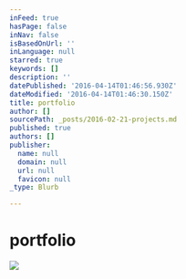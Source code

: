 ```yaml
---
inFeed: true
hasPage: false
inNav: false
isBasedOnUrl: ''
inLanguage: null
starred: true
keywords: []
description: ''
datePublished: '2016-04-14T01:46:56.930Z'
dateModified: '2016-04-14T01:46:30.150Z'
title: portfolio
author: []
sourcePath: _posts/2016-02-21-projects.md
published: true
authors: []
publisher:
  name: null
  domain: null
  url: null
  favicon: null
_type: Blurb

---
```

# portfolio
![](https://the-grid-user-content.s3-us-west-2.amazonaws.com/3bdc8e0f-565a-41b8-ab92-2b73c29b1383.jpg)